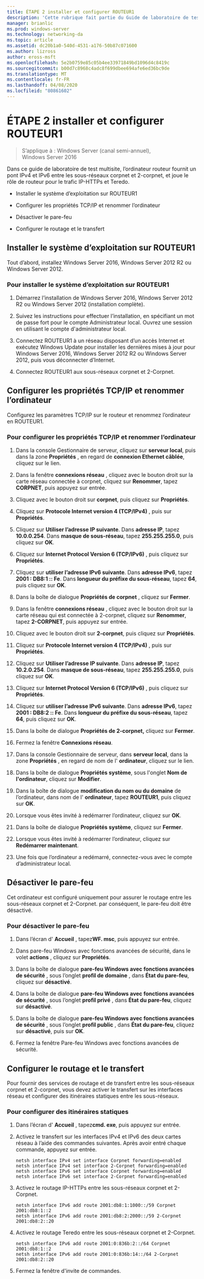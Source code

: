 ```yaml
---
title: ÉTAPE 2 installer et configurer ROUTEUR1
description: 'Cette rubrique fait partie du Guide de laboratoire de test : illustrer un déploiement multisite DirectAccess pour Windows Server 2016'
manager: brianlic
ms.prod: windows-server
ms.technology: networking-da
ms.topic: article
ms.assetid: dc20b1a0-540d-4531-a176-50b87c071600
ms.author: lizross
author: eross-msft
ms.openlocfilehash: 5e2b0759e85c05b4ee33971849bd1096d4c8419c
ms.sourcegitcommit: b00d7c8968c4adc8f699dbee694afe6ed36bc9de
ms.translationtype: MT
ms.contentlocale: fr-FR
ms.lasthandoff: 04/08/2020
ms.locfileid: "80861602"
---
```

# <a name="step-2-install-and-configure-router1"></a>ÉTAPE 2 installer et configurer ROUTEUR1

>S’applique à : Windows Server (canal semi-annuel), Windows Server 2016

Dans ce guide de laboratoire de test multisite, l’ordinateur routeur fournit un pont IPv4 et IPv6 entre les sous-réseaux corpnet et 2-corpnet, et joue le rôle de routeur pour le trafic IP-HTTPs et Teredo.  
  
- Installer le système d’exploitation sur ROUTEUR1 
  
- Configurer les propriétés TCP/IP et renommer l’ordinateur  
  
- Désactiver le pare-feu
  
- Configurer le routage et le transfert
  
## <a name="install-the-operating-system-on-router1"></a>Installer le système d’exploitation sur ROUTEUR1  
Tout d’abord, installez Windows Server 2016, Windows Server 2012 R2 ou Windows Server 2012.  
  
### <a name="to-install-the-operating-system-on-router1"></a>Pour installer le système d’exploitation sur ROUTEUR1  
  
1.  Démarrez l’installation de Windows Server 2016, Windows Server 2012 R2 ou Windows Server 2012 (installation complète).  
  
2.  Suivez les instructions pour effectuer l’installation, en spécifiant un mot de passe fort pour le compte Administrateur local. Ouvrez une session en utilisant le compte d'administrateur local.  
  
3.  Connectez ROUTEUR1 à un réseau disposant d’un accès Internet et exécutez Windows Update pour installer les dernières mises à jour pour Windows Server 2016, Windows Server 2012 R2 ou Windows Server 2012, puis vous déconnecter d’Internet.  
  
4.  Connectez ROUTEUR1 aux sous-réseaux corpnet et 2-Corpnet.  
  
## <a name="configure-tcpip-properties-and-rename-the-computer"></a>Configurer les propriétés TCP/IP et renommer l’ordinateur  
Configurez les paramètres TCP/IP sur le routeur et renommez l’ordinateur en ROUTEUR1.  
  
### <a name="to-configure-tcpip-properties-and-rename-the-computer"></a>Pour configurer les propriétés TCP/IP et renommer l’ordinateur  
  
1.  Dans la console Gestionnaire de serveur, cliquez sur **serveur local**, puis dans la zone **Propriétés** , en regard de **connexion Ethernet câblée**, cliquez sur le lien.  
  
2.  Dans la fenêtre **connexions réseau** , cliquez avec le bouton droit sur la carte réseau connectée à corpnet, cliquez sur **Renommer**, tapez **CORPNET**, puis appuyez sur entrée.  
  
3.  Cliquez avec le bouton droit sur **corpnet**, puis cliquez sur **Propriétés**.  
  
4.  Cliquez sur **Protocole Internet version 4 (TCP/IPv4)** , puis sur **Propriétés**.  
  
5.  Cliquez sur **Utiliser l’adresse IP suivante**. Dans **adresse IP**, tapez **10.0.0.254**. Dans **masque de sous-réseau**, tapez **255.255.255.0**, puis cliquez sur **OK**.  
  
6.  Cliquez sur **Internet Protocol Version 6 (TCP/IPv6)** , puis cliquez sur **Propriétés**.  
  
7.  Cliquez sur **utiliser l’adresse IPv6 suivante**. Dans **adresse IPv6**, tapez **2001 : DB8:1 :: Fe**. Dans **longueur du préfixe du sous-réseau**, tapez **64**, puis cliquez sur **OK**.  
  
8.  Dans la boîte de dialogue **Propriétés de corpnet** , cliquez sur **Fermer**.  
  
9. Dans la fenêtre **connexions réseau** , cliquez avec le bouton droit sur la carte réseau qui est connectée à 2-corpnet, cliquez sur **Renommer**, tapez **2-CORPNET**, puis appuyez sur entrée.  
  
10. Cliquez avec le bouton droit sur **2-corpnet**, puis cliquez sur **Propriétés**.  
  
11. Cliquez sur **Protocole Internet version 4 (TCP/IPv4)** , puis sur **Propriétés**.  
  
12. Cliquez sur **Utiliser l’adresse IP suivante**. Dans **adresse IP**, tapez **10.2.0.254**. Dans **masque de sous-réseau**, tapez **255.255.255.0**, puis cliquez sur **OK**.  
  
13. Cliquez sur **Internet Protocol Version 6 (TCP/IPv6)** , puis cliquez sur **Propriétés**.  
  
14. Cliquez sur **utiliser l’adresse IPv6 suivante**. Dans **adresse IPv6**, tapez **2001 : DB8:2 :: Fe**. Dans **longueur du préfixe du sous-réseau**, tapez **64**, puis cliquez sur **OK**.  
  
15. Dans la boîte de dialogue **Propriétés de 2-corpnet,** cliquez sur **Fermer**.  
  
16. Fermez la fenêtre **Connexions réseau**.  
  
17. Dans la console Gestionnaire de serveur, dans **serveur local**, dans la zone **Propriétés** , en regard de nom de l' **ordinateur**, cliquez sur le lien.  
  
18. Dans la boîte de dialogue **Propriétés système**, sous l'onglet **Nom de l'ordinateur**, cliquez sur **Modifier**.  
  
19. Dans la boîte de dialogue **modification du nom ou du domaine** de l’ordinateur, dans nom de l' **ordinateur**, tapez **ROUTEUR1**, puis cliquez sur **OK**.  
  
20. Lorsque vous êtes invité à redémarrer l’ordinateur, cliquez sur **OK**.  
  
21. Dans la boîte de dialogue **Propriétés système**, cliquez sur **Fermer**.  
  
22. Lorsque vous êtes invité à redémarrer l’ordinateur, cliquez sur **Redémarrer maintenant**.  
  
23. Une fois que l’ordinateur a redémarré, connectez-vous avec le compte d’administrateur local.  
  
## <a name="turn-off-the-firewall"></a>Désactiver le pare-feu  
Cet ordinateur est configuré uniquement pour assurer le routage entre les sous-réseaux corpnet et 2-Corpnet. par conséquent, le pare-feu doit être désactivé.  
  
### <a name="to-turn-off-the-firewall"></a>Pour désactiver le pare-feu  
  
1.  Dans l’écran d' **Accueil** , tapez**WF. msc**, puis appuyez sur entrée.  
  
2.  Dans pare-feu Windows avec fonctions avancées de sécurité, dans le volet **actions** , cliquez sur **Propriétés**.  
  
3.  Dans la boîte de dialogue **pare-feu Windows avec fonctions avancées de sécurité** , sous l’onglet **profil de domaine** , dans **État du pare-feu**, cliquez sur **désactivé**.  
  
4.  Dans la boîte de dialogue **pare-feu Windows avec fonctions avancées de sécurité** , sous l’onglet **profil privé** , dans **État du pare-feu**, cliquez sur **désactivé**.  
  
5.  Dans la boîte de dialogue **pare-feu Windows avec fonctions avancées de sécurité** , sous l’onglet **profil public** , dans **État du pare-feu**, cliquez sur **désactivé**, puis sur **OK**.  
  
6.  Fermez la fenêtre Pare-feu Windows avec fonctions avancées de sécurité.  
  
## <a name="configure-routing-and-forwarding"></a>Configurer le routage et le transfert  
Pour fournir des services de routage et de transfert entre les sous-réseaux corpnet et 2-corpnet, vous devez activer le transfert sur les interfaces réseau et configurer des itinéraires statiques entre les sous-réseaux.  
  
### <a name="to-configure-static-routes"></a>Pour configurer des itinéraires statiques  
  
1.  Dans l’écran d' **Accueil** , tapez**cmd. exe**, puis appuyez sur entrée.  
  
2.  Activez le transfert sur les interfaces IPv4 et IPv6 des deux cartes réseau à l’aide des commandes suivantes. Après avoir entré chaque commande, appuyez sur entrée.  
  
    ```  
    netsh interface IPv4 set interface Corpnet forwarding=enabled  
    netsh interface IPv4 set interface 2-Corpnet forwarding=enabled  
    netsh interface IPv6 set interface Corpnet forwarding=enabled  
    netsh interface IPv6 set interface 2-Corpnet forwarding=enabled  
    ```  
  
3.  Activez le routage IP-HTTPs entre les sous-réseaux corpnet et 2-Corpnet.  
  
    ```  
    netsh interface IPv6 add route 2001:db8:1:1000::/59 Corpnet 2001:db8:1::2  
    netsh interface IPv6 add route 2001:db8:2:2000::/59 2-Corpnet 2001:db8:2::20  
    ```  
  
4.  Activez le routage Teredo entre les sous-réseaux corpnet et 2-Corpnet.  
  
    ```  
    netsh interface IPv6 add route 2001:0:836b:2::/64 Corpnet 2001:db8:1::2  
    netsh interface IPv6 add route 2001:0:836b:14::/64 2-Corpnet 2001:db8:2::20  
    ```  
  
5.  Fermez la fenêtre d'invite de commandes.
